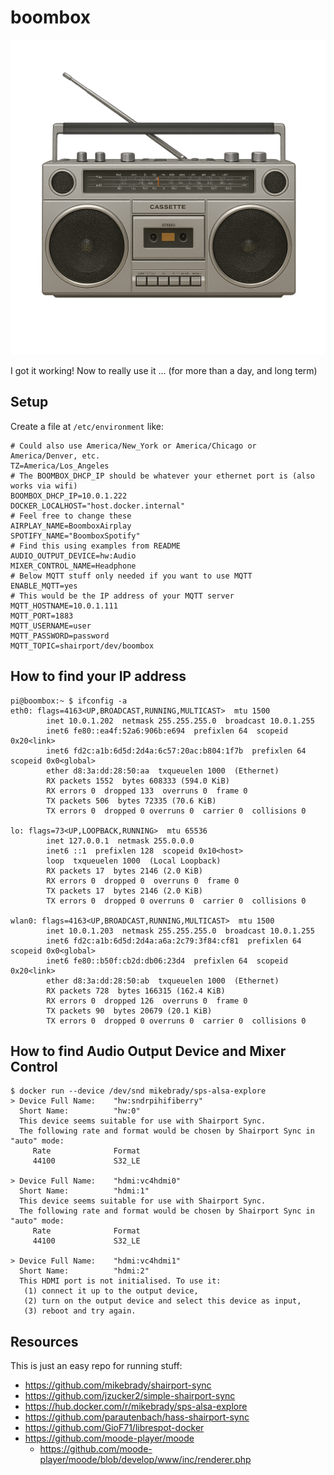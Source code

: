 # boombox

![Boombox](./images/boombox_transparent_bg.png)

I got it working! Now to really use it ... (for more than a day, and long term)

## Setup

Create a file at `/etc/environment` like:

```
# Could also use America/New_York or America/Chicago or America/Denver, etc.
TZ=America/Los_Angeles
# The BOOMBOX_DHCP_IP should be whatever your ethernet port is (also works via wifi)
BOOMBOX_DHCP_IP=10.0.1.222
DOCKER_LOCALHOST="host.docker.internal"
# Feel free to change these
AIRPLAY_NAME=BoomboxAirplay
SPOTIFY_NAME="BoomboxSpotify"
# Find this using examples from README
AUDIO_OUTPUT_DEVICE=hw:Audio
MIXER_CONTROL_NAME=Headphone
# Below MQTT stuff only needed if you want to use MQTT
ENABLE_MQTT=yes
# This would be the IP address of your MQTT server
MQTT_HOSTNAME=10.0.1.111
MQTT_PORT=1883
MQTT_USERNAME=user
MQTT_PASSWORD=password
MQTT_TOPIC=shairport/dev/boombox
```

## How to find your IP address

```
pi@boombox:~ $ ifconfig -a
eth0: flags=4163<UP,BROADCAST,RUNNING,MULTICAST>  mtu 1500
        inet 10.0.1.202  netmask 255.255.255.0  broadcast 10.0.1.255
        inet6 fe80::ea4f:52a6:906b:e694  prefixlen 64  scopeid 0x20<link>
        inet6 fd2c:a1b:6d5d:2d4a:6c57:20ac:b804:1f7b  prefixlen 64  scopeid 0x0<global>
        ether d8:3a:dd:28:50:aa  txqueuelen 1000  (Ethernet)
        RX packets 1552  bytes 608333 (594.0 KiB)
        RX errors 0  dropped 133  overruns 0  frame 0
        TX packets 506  bytes 72335 (70.6 KiB)
        TX errors 0  dropped 0 overruns 0  carrier 0  collisions 0

lo: flags=73<UP,LOOPBACK,RUNNING>  mtu 65536
        inet 127.0.0.1  netmask 255.0.0.0
        inet6 ::1  prefixlen 128  scopeid 0x10<host>
        loop  txqueuelen 1000  (Local Loopback)
        RX packets 17  bytes 2146 (2.0 KiB)
        RX errors 0  dropped 0  overruns 0  frame 0
        TX packets 17  bytes 2146 (2.0 KiB)
        TX errors 0  dropped 0 overruns 0  carrier 0  collisions 0

wlan0: flags=4163<UP,BROADCAST,RUNNING,MULTICAST>  mtu 1500
        inet 10.0.1.203  netmask 255.255.255.0  broadcast 10.0.1.255
        inet6 fd2c:a1b:6d5d:2d4a:a6a:2c79:3f84:cf81  prefixlen 64  scopeid 0x0<global>
        inet6 fe80::b50f:cb2d:db06:23d4  prefixlen 64  scopeid 0x20<link>
        ether d8:3a:dd:28:50:ab  txqueuelen 1000  (Ethernet)
        RX packets 728  bytes 166315 (162.4 KiB)
        RX errors 0  dropped 126  overruns 0  frame 0
        TX packets 90  bytes 20679 (20.1 KiB)
        TX errors 0  dropped 0 overruns 0  carrier 0  collisions 0
```

## How to find Audio Output Device and Mixer Control

```
$ docker run --device /dev/snd mikebrady/sps-alsa-explore
> Device Full Name:    "hw:sndrpihifiberry"
  Short Name:          "hw:0"
  This device seems suitable for use with Shairport Sync.
  The following rate and format would be chosen by Shairport Sync in "auto" mode:
     Rate              Format
     44100             S32_LE

> Device Full Name:    "hdmi:vc4hdmi0"
  Short Name:          "hdmi:1"
  This device seems suitable for use with Shairport Sync.
  The following rate and format would be chosen by Shairport Sync in "auto" mode:
     Rate              Format
     44100             S32_LE

> Device Full Name:    "hdmi:vc4hdmi1"
  Short Name:          "hdmi:2"
  This HDMI port is not initialised. To use it:
   (1) connect it up to the output device,
   (2) turn on the output device and select this device as input,
   (3) reboot and try again.
```

## Resources

This is just an easy repo for running stuff:

* https://github.com/mikebrady/shairport-sync
* https://github.com/jzucker2/simple-shairport-sync
* https://hub.docker.com/r/mikebrady/sps-alsa-explore
* https://github.com/parautenbach/hass-shairport-sync
* https://github.com/GioF71/librespot-docker
* https://github.com/moode-player/moode
  * https://github.com/moode-player/moode/blob/develop/www/inc/renderer.php
